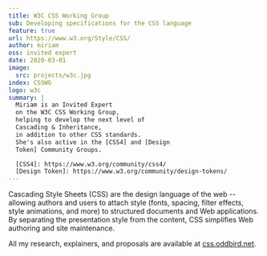 ```yaml
---
title: W3C CSS Working Group
sub: Developing specifications for the CSS language
feature: true
url: https://www.w3.org/Style/CSS/
author: miriam
oss: invited expert
date: 2020-03-01
image:
  src: projects/w3c.jpg
index: CSSWG
logo: w3c
summary: |
  Miriam is an Invited Expert
  on the W3C CSS Working Group,
  helping to develop the next level of
  Cascading & Inheritance,
  in addition to other CSS standards.
  She's also active in the [CSS4] and [Design
  Token] Community Groups.

  [CSS4]: https://www.w3.org/community/css4/
  [Design Token]: https://www.w3.org/community/design-tokens/
---
```


Cascading Style Sheets (CSS) are the design language of the web --
allowing authors and users to attach style
(fonts, spacing, filter effects, style animations, and more)
to structured documents and Web applications.
By separating the presentation style from the content,
CSS simplifies Web authoring and site maintenance.

All my research, explainers, and proposals
are available at [css.oddbird.net](https://css.oddbird.net/).
